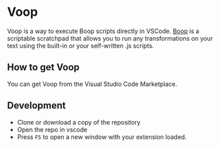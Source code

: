 # Voop
Voop is a way to execute Boop scripts directly in VSCode. [Boop](https://github.com/IvanMathy/Boop) is a scriptable scratchpad that allows you to run any transformations on your text using the built-in or your self-written .js scripts.

## How to get Voop

You can get Voop from the Visual Studio Code Marketplace.

## Development

- Clone or download a copy of the repository
- Open the repo in vscode
- Press `F5` to open a new window with your extension loaded.
